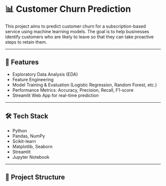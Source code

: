 # 📊 Customer Churn Prediction

This project aims to predict customer churn for a subscription-based service using machine learning models. The goal is to help businesses identify customers who are likely to leave so that they can take proactive steps to retain them.

---

## 🧠 Features

- Exploratory Data Analysis (EDA)
- Feature Engineering
- Model Training & Evaluation (Logistic Regression, Random Forest, etc.)
- Performance Metrics: Accuracy, Precision, Recall, F1-score
- Streamlit Web App for real-time prediction

---

## 🛠 Tech Stack

- Python
- Pandas, NumPy
- Scikit-learn
- Matplotlib, Seaborn
- Streamlit
- Jupyter Notebook

---

## 📁 Project Structure

